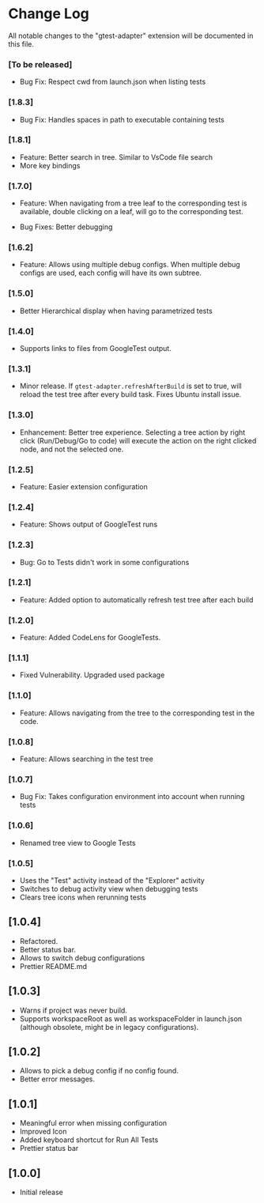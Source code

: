# Change Log
All notable changes to the "gtest-adapter" extension will be documented in this file.

### [To be released]

* Bug Fix: Respect cwd from launch.json when listing tests

### [1.8.3]

* Bug Fix: Handles spaces in path to executable containing tests

### [1.8.1]

* Feature: Better search in tree. Similar to VsCode file search
* More key bindings

### [1.7.0]

* Feature: When navigating from a tree leaf to the corresponding test is available, double clicking on a leaf, will go to the corresponding test.

* Bug Fixes: Better debugging

### [1.6.2]

* Feature: Allows using multiple debug configs. When multiple debug configs are used, each config will have its own subtree.

### [1.5.0]

* Better Hierarchical display when having parametrized tests

### [1.4.0]

* Supports links to files from GoogleTest output.

### [1.3.1]

* Minor release. If `gtest-adapter.refreshAfterBuild` is set to true, will reload the test tree after every build task. Fixes Ubuntu install issue.

### [1.3.0]

* Enhancement: Better tree experience. Selecting a tree action by right click (Run/Debug/Go to code) will execute the action on the right clicked node, and not the selected one.

### [1.2.5]

* Feature: Easier extension configuration

### [1.2.4]

* Feature: Shows output of GoogleTest runs

### [1.2.3]

* Bug: Go to Tests didn't work in some configurations
 
### [1.2.1]

* Feature: Added option to automatically refresh test tree after each build

### [1.2.0]

* Feature: Added CodeLens for GoogleTests.

### [1.1.1]

* Fixed Vulnerability. Upgraded used package

### [1.1.0]

* Feature: Allows navigating from the tree to the corresponding test in the code.

### [1.0.8]

* Feature: Allows searching in the test tree

### [1.0.7]

* Bug Fix: Takes configuration environment into account when running tests

### [1.0.6]

* Renamed tree view to Google Tests

### [1.0.5]

* Uses the "Test" activity instead of the "Explorer" activity
* Switches to debug activity view when debugging tests
* Clears tree icons when rerunning tests

## [1.0.4]

- Refactored.
- Better status bar.
- Allows to switch debug configurations
- Prettier README.md


## [1.0.3]

- Warns if project was never build.
- Supports workspaceRoot as well as workspaceFolder in launch.json (although obsolete, might be in legacy configurations).

## [1.0.2]

- Allows to pick a debug config if no config found.
- Better error messages.

## [1.0.1]
- Meaningful error when missing configuration
- Improved Icon
- Added keyboard shortcut for Run All Tests
- Prettier status bar

## [1.0.0]
- Initial release
